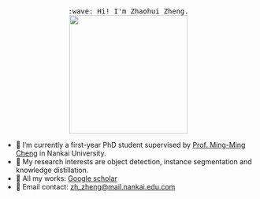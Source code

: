 <p align="center">
  <br><br>
  <samp>
    :wave: Hi! I'm Zhaohui Zheng.<br>
    <img src="https://gimg2.baidu.com/image_search/src=http%3A%2F%2Ftva1.sinaimg.cn%2Flarge%2F6e3e5b9bgy1g3gu3otp26g208r08qe6r.gif&refer=http%3A%2F%2Ftva1.sinaimg.cn&app=2002&size=f9999,10000&q=a80&n=0&g=0n&fmt=auto?sec=1654960741&t=2480fea45ef416335964138e58cf2ccc" width="240px" align="center">
  </samp>
</p>

- 🔭 I’m currently a first-year PhD student supervised by [Prof. Ming-Ming Cheng](https://mmcheng.net) in Nankai University.
- 🌱 My research interests are object detection, instance segmentation and knowledge distillation.
- 💬 All my works: [Google scholar](https://scholar.google.com/citations?user=0X71NDYAAAAJ&hl=zh-CN&oi=ao)
- :email: Email contact: zh_zheng@mail.nankai.edu.com
